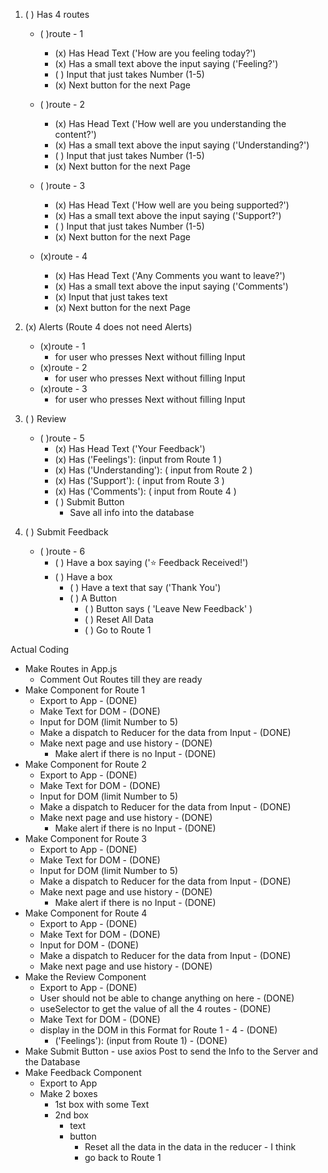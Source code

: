 1. ( ) Has 4 routes 
    - ( )route - 1
        - (x) Has Head Text ('How are you feeling today?')
        - (x) Has a small text above the input saying ('Feeling?')
        - ( ) Input that just takes Number (1-5)
        - (x) Next button for the next Page

    - ( )route - 2
        - (x) Has Head Text ('How well are you understanding the content?')
        - (x) Has a small text above the input saying ('Understanding?')
        - ( ) Input that just takes Number (1-5)
        - (x) Next button for the next Page

    - ( )route - 3
        - (x) Has Head Text ('How well are you being supported?')
        - (x) Has a small text above the input saying ('Support?')
        - ( ) Input that just takes Number (1-5)
        - (x) Next button for the next Page

    - (x)route - 4
        - (x) Has Head Text ('Any Comments you want to leave?')
        - (x) Has a small text above the input saying ('Comments')
        - (x) Input that just takes text
        - (x) Next button for the next Page
    
2. (x) Alerts (Route 4 does not need Alerts)
    - (x)route - 1
         - for user who presses Next without filling Input
    - (x)route - 2
        - for user who presses Next without filling Input
    - (x)route - 3
        - for user who presses Next without filling Input
    
3. ( ) Review 
    - ( )route - 5
        - (x) Has Head Text ('Your Feedback')
        - (x) Has ('Feelings'): (input from Route 1 )
        - (x) Has ('Understanding'): ( input from Route 2 )
        - (x) Has ('Support'): ( input from Route 3 )
        - (x) Has ('Comments'): ( input from Route 4 )
        - ( ) Submit Button
            -  Save all info into the database 

4. ( ) Submit Feedback

    - ( )route - 6
        - ( ) Have a box saying ('⭐️ Feedback Received!')
        - ( ) Have a box 
            - ( ) Have a text that say ('Thank You')
            - ( ) A Button 
                - ( ) Button says ( 'Leave New Feedback' )
                - ( ) Reset All Data 
                - ( ) Go to Route 1


Actual Coding 

- Make Routes in App.js
    - Comment Out Routes till they are ready
- Make Component for Route 1 
    - Export to App - (DONE)
    - Make Text for DOM - (DONE)
    - Input for DOM (limit Number to 5)
    - Make a dispatch to Reducer for the data from Input - (DONE)
    - Make next page and use history  - (DONE)
        - Make alert if there is no Input - (DONE)
- Make Component for Route 2 
    - Export to App - (DONE)
    - Make Text for DOM - (DONE)
    - Input for DOM (limit Number to 5)
    - Make a dispatch to Reducer for the data from Input - (DONE)
    - Make next page and use history  - (DONE)
        - Make alert if there is no Input - (DONE)
- Make Component for Route 3
    - Export to App  - (DONE)
    - Make Text for DOM - (DONE)
    - Input for DOM (limit Number to 5) 
    - Make a dispatch to Reducer for the data from Input  - (DONE)
    - Make next page and use history  - (DONE)
        - Make alert if there is no Input  - (DONE)
- Make Component for Route 4 
    - Export to App - (DONE)
    - Make Text for DOM  - (DONE)
    - Input for DOM  - (DONE)
    - Make a dispatch to Reducer for the data from Input - (DONE)
    - Make next page and use history - (DONE)
- Make the Review Component
    - Export to App  - (DONE)
    - User should not be able to change anything on here  - (DONE)
    - useSelector to get the value of all the 4 routes  - (DONE)
    - Make Text for DOM  - (DONE)
    - display in the DOM in this Format for Route 1 - 4  - (DONE)
        - ('Feelings'): (input from Route 1)  - (DONE)
- Make Submit Button
        - use axios Post to send the Info to the Server and the Database
- Make Feedback Component 
    - Export to App 
    - Make 2 boxes
        - 1st box with some Text
        - 2nd box 
            - text
            - button 
                - Reset all the data in the data in the reducer - I think
                - go back to Route 1 

    